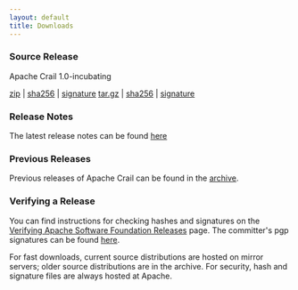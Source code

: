 ```yaml
---
layout: default
title: Downloads
---
```


### Source Release ###

Apache Crail 1.0-incubating

[zip](https://www.apache.org/dyn/closer.lua/incubator/crail/1.0-incubating/apache-crail-1.0-incubating-src.zip) | [sha256](https://dist.apache.org/repos/dist/release/incubator/crail/1.0-incubating/apache-crail-1.0-incubating-src.zip.sha256) | [signature](https://dist.apache.org/repos/dist/release/incubator/crail/1.0-incubating/apache-crail-1.0-incubating-src.zip.asc)
[tar.gz](https://www.apache.org/dyn/closer.lua/incubator/crail/1.0-incubating/apache-crail-1.0-incubating-src.tar.gz) | [sha256](https://dist.apache.org/repos/dist/release/incubator/crail/1.0-incubating/apache-crail-1.0-incubating-src.tar.gz.sha256) | [signature](https://dist.apache.org/repos/dist/release/incubator/crail/1.0-incubating/apache-crail-1.0-incubating-src.tar.gz.asc)

### Release Notes ###

The latest release notes can be found [here](https://github.com/apache/incubator-crail/blob/master/HISTORY.md)

### Previous Releases ###

Previous releases of Apache Crail can be found in the [archive](http://archive.apache.org/dist/incubator/crail/).

### Verifying a Release ###

You can find instructions for checking hashes and signatures on the [Verifying Apache Software Foundation Releases](http://www.apache.org/info/verification.html) page. The committer's pgp signatures can be found [here](https://www.apache.org/dist/incubator/crail/KEYS).

For fast downloads, current source distributions are hosted on mirror servers; older source distributions are in the archive.
For security, hash and signature files are always hosted at Apache.


